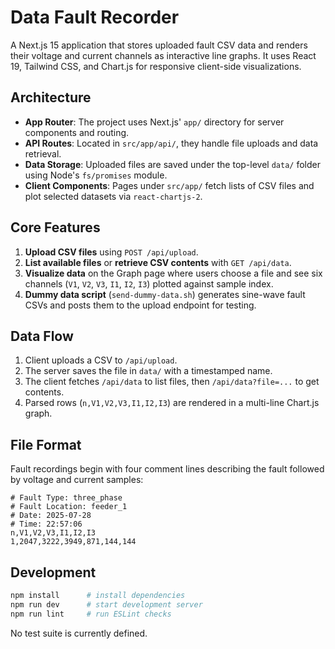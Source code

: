 # Data Fault Recorder

A Next.js 15 application that stores uploaded fault CSV data and renders their voltage and current channels as interactive line graphs. It uses React 19, Tailwind CSS, and Chart.js for responsive client-side visualizations.

## Architecture
- **App Router**: The project uses Next.js' `app/` directory for server components and routing.
- **API Routes**: Located in `src/app/api/`, they handle file uploads and data retrieval.
- **Data Storage**: Uploaded files are saved under the top-level `data/` folder using Node's `fs/promises` module.
- **Client Components**: Pages under `src/app/` fetch lists of CSV files and plot selected datasets via `react-chartjs-2`.

## Core Features
1. **Upload CSV files** using `POST /api/upload`.
2. **List available files** or **retrieve CSV contents** with `GET /api/data`.
3. **Visualize data** on the Graph page where users choose a file and see six channels (`V1`, `V2`, `V3`, `I1`, `I2`, `I3`) plotted against sample index.
4. **Dummy data script** (`send-dummy-data.sh`) generates sine-wave fault CSVs and posts them to the upload endpoint for testing.

## Data Flow
1. Client uploads a CSV to `/api/upload`.
2. The server saves the file in `data/` with a timestamped name.
3. The client fetches `/api/data` to list files, then `/api/data?file=...` to get contents.
4. Parsed rows (`n,V1,V2,V3,I1,I2,I3`) are rendered in a multi-line Chart.js graph.

## File Format

Fault recordings begin with four comment lines describing the fault followed by voltage and current samples:

```
# Fault Type: three_phase
# Fault Location: feeder_1
# Date: 2025-07-28
# Time: 22:57:06
n,V1,V2,V3,I1,I2,I3
1,2047,3222,3949,871,144,144
```

## Development
```bash
npm install      # install dependencies
npm run dev      # start development server
npm run lint     # run ESLint checks
```
No test suite is currently defined.

